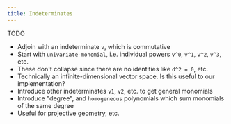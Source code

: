 ```yaml
---
title: Indeterminates
---
```

TODO

 - Adjoin with an indeterminate `v`, which is commutative
 - Start with `univariate-monomial`, i.e. individual powers `v^0`, `v^1`, `v^2`,
   `v^3`, etc.
 - These don't collapse since there are no identities like `d^2 = 0`, etc.
 - Technically an infinite-dimensional vector space. Is this useful to our
   implementation?
 - Introduce other indeterminates `v1`, `v2`, etc. to get general monomials
 - Introduce "degree", and `homogeneous` polynomials which sum monomials of the
   same degree
 - Useful for projective geometry, etc.
